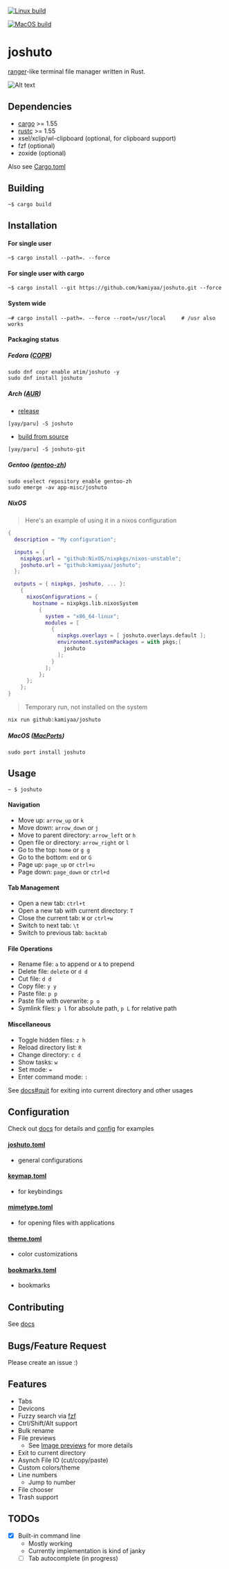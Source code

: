 [![Linux build](https://github.com/kamiyaa/joshuto/actions/workflows/rust-linux-main.yml/badge.svg)](https://github.com/kamiyaa/joshuto/actions/workflows/rust-linux-main.yml)

[![MacOS build](https://github.com/kamiyaa/joshuto/actions/workflows/rust-macos-main.yml/badge.svg)](https://github.com/kamiyaa/joshuto/actions/workflows/rust-macos-main.yml)

# joshuto

[ranger](https://github.com/ranger/ranger)-like terminal file manager written in Rust.

![Alt text](screenshot.png?raw=true "joshuto")

## Dependencies

- [cargo](https://github.com/rust-lang/cargo/) >= 1.55
- [rustc](https://www.rust-lang.org/) >= 1.55
- xsel/xclip/wl-clipboard (optional, for clipboard support)
- fzf (optional)
- zoxide (optional)

Also see [Cargo.toml](Cargo.toml)

## Building

```
~$ cargo build
```

## Installation

#### For single user

```
~$ cargo install --path=. --force
```

#### For single user with cargo

```
~$ cargo install --git https://github.com/kamiyaa/joshuto.git --force
```

#### System wide

```
~# cargo install --path=. --force --root=/usr/local     # /usr also works
```

#### Packaging status

##### Fedora ([COPR](https://copr.fedorainfracloud.org/coprs/atim/joshuto/))

```
sudo dnf copr enable atim/joshuto -y
sudo dnf install joshuto
```

##### Arch ([AUR](https://aur.archlinux.org))

- [release](https://aur.archlinux.org/packages/joshuto)

```
[yay/paru] -S joshuto
```

- [build from source](https://aur.archlinux.org/packages/joshuto-git)

```
[yay/paru] -S joshuto-git
```

##### Gentoo ([gentoo-zh](https://github.com/microcai/gentoo-zh/tree/master/app-misc/joshuto))

```
sudo eselect repository enable gentoo-zh
sudo emerge -av app-misc/joshuto
```

##### NixOS

> Here's an example of using it in a nixos configuration

```nix
{
  description = "My configuration";

  inputs = {
    nixpkgs.url = "github:NixOS/nixpkgs/nixos-unstable";
    joshuto.url = "github:kamiyaa/joshuto";
  };

  outputs = { nixpkgs, joshuto, ... }:
    {
      nixosConfigurations = {
        hostname = nixpkgs.lib.nixosSystem
          {
            system = "x86_64-linux";
            modules = [
              {
                nixpkgs.overlays = [ joshuto.overlays.default ];
                environment.systemPackages = with pkgs;[
                  joshuto
                ];
              }
            ];
          };
      };
    };
}
```

> Temporary run, not installed on the system

```sh
nix run github:kamiyaa/joshuto
```

##### MacOS ([MacPorts](https://ports.macports.org/port/joshuto/details/))

```
sudo port install joshuto
```

## Usage

```
~ $ joshuto
```

#### Navigation
- Move up: `arrow_up` or `k`
- Move down: `arrow_down` or `j`
- Move to parent directory: `arrow_left` or `h`
- Open file or directory: `arrow_right` or `l`
- Go to the top: `home` or `g g`
- Go to the bottom: `end` or `G`
- Page up: `page_up` or `ctrl+u`
- Page down: `page_down` or `ctrl+d`

#### Tab Management
- Open a new tab: `ctrl+t`
- Open a new tab with current directory: `T`
- Close the current tab: `W` or `ctrl+w`
- Switch to next tab: `\t`
- Switch to previous tab: `backtab`

#### File Operations
- Rename file: `a` to append or `A` to prepend
- Delete file: `delete` or `d d`
- Cut file: `d d`
- Copy file: `y y`
- Paste file: `p p`
- Paste file with overwrite: `p o`
- Symlink files: `p l` for absolute path, `p L` for relative path

#### Miscellaneous
- Toggle hidden files: `z h`
- Reload directory list: `R`
- Change directory: `c d`
- Show tasks: `w`
- Set mode: `=`
- Enter command mode: `:`



See [docs#quit](/docs/configuration/keymap.toml.md#quit-quit-joshuto) for exiting into current directory
and other usages

## Configuration

Check out [docs](/docs) for details and [config](/config) for examples

#### [joshuto.toml](/config/joshuto.toml)

- general configurations

#### [keymap.toml](/config/keymap.toml)

- for keybindings

#### [mimetype.toml](/config/mimetype.toml)

- for opening files with applications

#### [theme.toml](/config/theme.toml)

- color customizations

#### [bookmarks.toml](/config/bookmarks.toml)

- bookmarks

## Contributing

See [docs](/docs)

## Bugs/Feature Request

Please create an issue :)

## Features

- Tabs
- Devicons
- Fuzzy search via [fzf](https://github.com/junegunn/fzf)
- Ctrl/Shift/Alt support
- Bulk rename
- File previews
  - See [Image previews](/docs/image_previews.md) for more details
- Exit to current directory
- Asynch File IO (cut/copy/paste)
- Custom colors/theme
- Line numbers
  - Jump to number
- File chooser
- Trash support

## TODOs

- [x] Built-in command line
  - Mostly working
  - Currently implementation is kind of janky
  - [ ] Tab autocomplete (in progress)
